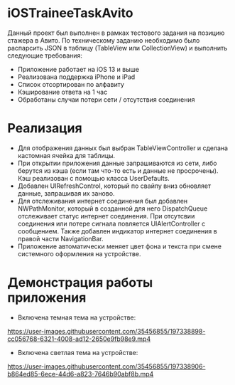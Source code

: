 # iOSTraineeTaskAvito
Данный проект был выполнен в рамках тестового задания на позицию стажера в Авито. 
По техническому заданию необходимо было распарсить JSON в таблицу (TableView или CollectionView) и выполнить следующие требования:
* Приложение работает на iOS 13 и выше
* Реализована поддержка iPhone и iPad
* Список отсортирован по алфавиту
* Кэширование ответа на 1 час
* Обработаны случаи потери сети / отсутствия соединения

# Реализация
* Для отображения данных был выбран TableViewController и сделана кастомная ячейка для таблицы.
* При открытии приложения данные запрашиваются из сети, либо берутся из кэша (если там что-то есть и данные не просрочены). Кэш реализован с помощью класса UserDefaults.
* Добавлен UIRefreshControl, который по свайпу вниз обновляет данные, запрашивая их заново.
* Для отслеживания интернет соединения был добавлен NWPathMonitor, который в созданной для него DispatchQueue отслеживает статус интернет соединения. При отсутсвии соединения или потере сигнала повляется UIAlertController с сообщением. Также добавлен индикатор интернет соединения в правой части NavigationBar.
* Приложение автоматически меняет цвет фона и текста при смене системного оформления на устройстве.

# Демонстрация работы приложения

* Включена темная тема на устройстве:
 
https://user-images.githubusercontent.com/35456855/197338898-cc056768-6321-4008-ad12-2650e9fb98e9.mp4


* Включена светлая тема на устройстве:

https://user-images.githubusercontent.com/35456855/197338906-b864ed85-6ece-44d6-a823-7646b90abf8b.mp4
